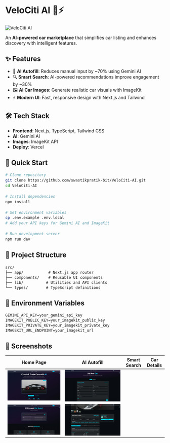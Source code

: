 # VeloCiti AI 🚗⚡

![VeloCiti AI](./assets/hero-banner.png)

An **AI-powered car marketplace** that simplifies car listing and enhances discovery with intelligent features.

## ✨ Features

- 🤖 **AI Autofill**: Reduces manual input by ~70% using Gemini AI
- 🔍 **Smart Search**: AI-powered recommendations improve engagement by ~30%
- 🖼️ **AI Car Images**: Generate realistic car visuals with ImageKit
- ⚡ **Modern UI**: Fast, responsive design with Next.js and Tailwind

## 🛠️ Tech Stack

- **Frontend**: Next.js, TypeScript, Tailwind CSS
- **AI**: Gemini AI
- **Images**: ImageKit API
- **Deploy**: Vercel

## 🚀 Quick Start

```bash
# Clone repository
git clone https://github.com/swastikpratik-bit/VeloCiti-AI.git
cd VeloCiti-AI

# Install dependencies
npm install

# Set environment variables
cp .env.example .env.local
# Add your API keys for Gemini AI and ImageKit

# Run development server
npm run dev
```

## 📁 Project Structure

```
src/
├── app/           # Next.js app router
├── components/    # Reusable UI components
├── lib/          # Utilities and API clients
└── types/        # TypeScript definitions
```

## 🔧 Environment Variables

```env
GEMINI_API_KEY=your_gemini_api_key
IMAGEKIT_PUBLIC_KEY=your_imagekit_public_key
IMAGEKIT_PRIVATE_KEY=your_imagekit_private_key
IMAGEKIT_URL_ENDPOINT=your_imagekit_url
```

## 📸 Screenshots

| Home Page | AI Autofill | Smart Search | Car Details |
|-----------|-------------|--------------|-------------|
| ![Home](./assets/home.png) | ![Autofill](./assets/autofill.png) 
| ![Search](./assets/ai-search.png) | ![Details](./assets/cardetails.png) 


